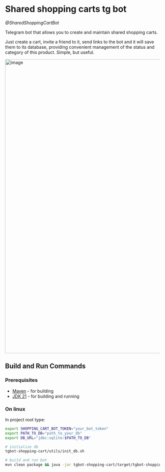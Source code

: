 # Shared shopping carts tg bot

*@SharedShoppingCartBot*

Telegram bot that allows you to create and maintain shared shopping carts. 

Just create a cart, invite a friend to it, send links to the bot and it will save them to its database, providing convenient management of the status and category of this product. Simple, but useful.

<img width="739" height="955" alt="image" src="https://github.com/user-attachments/assets/4392f322-cef4-4ff2-85fd-a61e93b16cce" />

## Build and Run Commands
### Prerequisites
- [Maven](https://maven.apache.org/download.cgi) - for building
- [JDK 21](https://adoptium.net/temurin/releases/?package=jdk&arch=any&os=any) - for building and running

### On linux
In project root type:

```bash
export SHOPPING_CART_BOT_TOKEN="your_bot_token"
export PATH_TO_DB="path_to_your_db"
export DB_URL="jdbc:sqlite:$PATH_TO_DB"

# initialize db
tgbot-shopping-cart/utils/init_db.sh

# build and run bot
mvn clean package && java -jar tgbot-shopping-cart/target/tgbot-shopping-cart.jar
```
